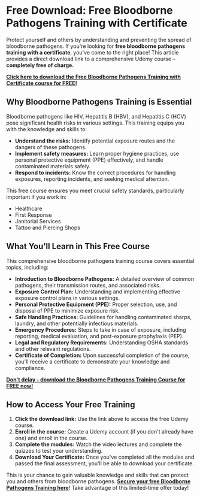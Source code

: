 # Free Download: Free Bloodborne Pathogens Training with Certificate

Protect yourself and others by understanding and preventing the spread of bloodborne pathogens. If you're looking for **free bloodborne pathogens training with a certificate**, you've come to the right place! This article provides a direct download link to a comprehensive Udemy course – **completely free of charge.**

[**Click here to download the Free Bloodborne Pathogens Training with Certificate course for FREE!**](https://udemywork.com/free-bloodborne-pathogens-training-with-certificate)

## Why Bloodborne Pathogens Training is Essential

Bloodborne pathogens like HIV, Hepatitis B (HBV), and Hepatitis C (HCV) pose significant health risks in various settings. This training equips you with the knowledge and skills to:

*   **Understand the risks:** Identify potential exposure routes and the dangers of these pathogens.
*   **Implement safety measures:** Learn proper hygiene practices, use personal protective equipment (PPE) effectively, and handle contaminated materials safely.
*   **Respond to incidents:** Know the correct procedures for handling exposures, reporting incidents, and seeking medical attention.

This free course ensures you meet crucial safety standards, particularly important if you work in:

*   Healthcare
*   First Response
*   Janitorial Services
*   Tattoo and Piercing Shops

## What You’ll Learn in This Free Course

This comprehensive bloodborne pathogens training course covers essential topics, including:

*   **Introduction to Bloodborne Pathogens:** A detailed overview of common pathogens, their transmission routes, and associated risks.
*   **Exposure Control Plan:** Understanding and implementing effective exposure control plans in various settings.
*   **Personal Protective Equipment (PPE):** Proper selection, use, and disposal of PPE to minimize exposure risk.
*   **Safe Handling Practices:** Guidelines for handling contaminated sharps, laundry, and other potentially infectious materials.
*   **Emergency Procedures:** Steps to take in case of exposure, including reporting, medical evaluation, and post-exposure prophylaxis (PEP).
*   **Legal and Regulatory Requirements:** Understanding OSHA standards and other relevant regulations.
*   **Certificate of Completion:** Upon successful completion of the course, you'll receive a certificate to demonstrate your knowledge and compliance.

[**Don't delay - download the Bloodborne Pathogens Training Course for FREE now!**](https://udemywork.com/free-bloodborne-pathogens-training-with-certificate)

## How to Access Your Free Training

1.  **Click the download link:** Use the link above to access the free Udemy course.
2.  **Enroll in the course:** Create a Udemy account (if you don't already have one) and enroll in the course.
3.  **Complete the modules:** Watch the video lectures and complete the quizzes to test your understanding.
4.  **Download Your Certificate:** Once you've completed all the modules and passed the final assessment, you'll be able to download your certificate.

This is your chance to gain valuable knowledge and skills that can protect you and others from bloodborne pathogens. **[Secure your free Bloodborne Pathogens Training here](https://udemywork.com/free-bloodborne-pathogens-training-with-certificate)**! Take advantage of this limited-time offer today!
